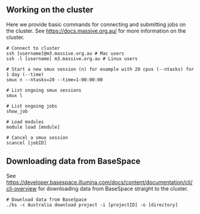 ## Working on the cluster

Here we provide basic commands for connecting and submitting jobs on the cluster. See https://docs.massive.org.au/ for more information on the cluster.

```
# Connect to cluster
ssh [username]@m3.massive.org.au # Mac users
ssh -l [username] m3.massive.org.au # Linux users

# Start a new smux session (n) for example with 20 cpus (--ntasks) for 1 day (--time)
smux n --ntasks=20 --time=1-00:00:00

# List ongoing smux sessions
smux l

# List ongoing jobs
show_job

# Load modules
module load [module]

# Cancel a smux session
scancel [jobID]
```

## Downloading data from BaseSpace

See https://developer.basespace.illumina.com/docs/content/documentation/cli/cli-overview for downloading data from BaseSpace straight to the cluster. 

```
# Download data from BaseSpace
./bs -c Australia download project -i [projectID] -o [directory]
```
